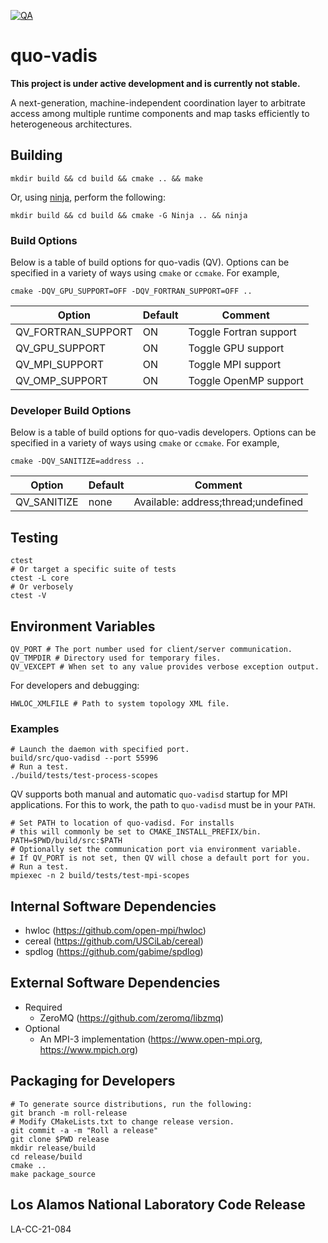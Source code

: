 [![QA](https://github.com/hpc/quo-vadis/actions/workflows/qa.yml/badge.svg)
](https://github.com/hpc/quo-vadis/actions/workflows/qa.yml)

# quo-vadis

**This project is under active development and is currently not stable.**

A next-generation, machine-independent coordination layer to arbitrate access
among multiple runtime components and map tasks efficiently to heterogeneous
architectures.

## Building
```shell
mkdir build && cd build && cmake .. && make
```
Or, using [ninja](https://ninja-build.org/), perform the following:
```shell
mkdir build && cd build && cmake -G Ninja .. && ninja
```

### Build Options
Below is a table of build options for quo-vadis (QV). Options can be specified
in a variety of ways using `cmake` or `ccmake`. For example,
```shell
cmake -DQV_GPU_SUPPORT=OFF -DQV_FORTRAN_SUPPORT=OFF ..
```

| Option                       | Default | Comment                             |
| ---------------------------- | ------- | ----------------------------------- |
| QV_FORTRAN_SUPPORT           | ON      | Toggle Fortran support              |
| QV_GPU_SUPPORT               | ON      | Toggle GPU support                  |
| QV_MPI_SUPPORT               | ON      | Toggle MPI support                  |
| QV_OMP_SUPPORT               | ON      | Toggle OpenMP support               |


### Developer Build Options
Below is a table of build options for quo-vadis developers. Options can be
specified in a variety of ways using `cmake` or `ccmake`. For example,
```shell
cmake -DQV_SANITIZE=address ..
```

| Option              | Default | Comment                                      |
| ------------------- | ------- | -------------------------------------------- |
| QV_SANITIZE         | none    | Available: address;thread;undefined          |


## Testing
```shell
ctest
# Or target a specific suite of tests
ctest -L core
# Or verbosely
ctest -V
```

## Environment Variables
```shell
QV_PORT # The port number used for client/server communication.
QV_TMPDIR # Directory used for temporary files.
QV_VEXCEPT # When set to any value provides verbose exception output.
```

For developers and debugging:
```shell
HWLOC_XMLFILE # Path to system topology XML file.
```
### Examples
```shell
# Launch the daemon with specified port.
build/src/quo-vadisd --port 55996
# Run a test.
./build/tests/test-process-scopes
```

QV supports both manual and automatic `quo-vadisd` startup for MPI applications.
For this to work, the path to `quo-vadisd` must be in your `PATH`.
```shell
# Set PATH to location of quo-vadisd. For installs
# this will commonly be set to CMAKE_INSTALL_PREFIX/bin.
PATH=$PWD/build/src:$PATH
# Optionally set the communication port via environment variable.
# If QV_PORT is not set, then QV will chose a default port for you.
# Run a test.
mpiexec -n 2 build/tests/test-mpi-scopes
```

## Internal Software Dependencies
* hwloc (https://github.com/open-mpi/hwloc)
* cereal (https://github.com/USCiLab/cereal)
* spdlog (https://github.com/gabime/spdlog)

## External Software Dependencies
* Required
    * ZeroMQ (https://github.com/zeromq/libzmq)
* Optional
    * An MPI-3 implementation (https://www.open-mpi.org, https://www.mpich.org)

## Packaging for Developers
```shell
# To generate source distributions, run the following:
git branch -m roll-release
# Modify CMakeLists.txt to change release version.
git commit -a -m "Roll a release"
git clone $PWD release
mkdir release/build
cd release/build
cmake ..
make package_source
```

## Los Alamos National Laboratory Code Release
LA-CC-21-084
